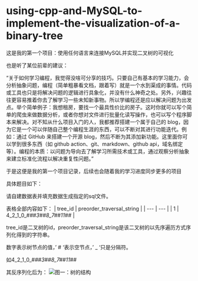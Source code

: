 # using-cpp-and-MySQL-to-implement-the-visualization-of-a-binary-tree

这是我的第一个项目：使用任何语言来连接MySQL并实现二叉树的可视化

也是听了某位前辈的建议：

“关于如何学习编程，我觉得没啥可分享的技巧。只要自己有基本的学习能力，会分析抽象问题，编程（简单粗暴看文档，跟着写）就是一个水到渠成的事情。代码或工具也只是将解决问题的逻辑进行具象化，并没有什么神奇之处。另外，兴趣往往更容易推着你去了解学习一些未知新事物。所以学编程还是应以解决问题为出发点。举个简单例子：我想租房，要找一个最具性价比的房子。这时你就可以写个简单的爬虫来做数据分析，或者你想对文件进行批量化读写操作，也可以写个程序脚本来解决。对不知从什么项目入门的人，我都推荐搭建一个属于自己的 blog，因为它是一个可以伴随自己整个编程生涯的东西，可以不断对其进行功能迭代。例如：通过 GitHub 来搭建一个开源 blog，然后不断为其添加新功能。这里面你可以学到很多东西（如 github action、git、markdown、github api，域名绑定等）。编程的本质：以问题为导向去了解学习所需技术或工具，通过观察分析抽象来建立标准化流程以解决重复性问题。”

于是这便是我的第一个项目记录，后续也会随着我的学习进度同步更多的项目

具体题目如下：

请自建数据表并填充数据生成指定的sql文件。

表格全部内容如下：
| tree_id |	preorder_traversal_string |
| --- | --- |
| 1 |	4_2_1_0_#_#_#_3_#_#_8_7_#_#_11_#_#_ |

tree_id是二叉树的id，preorder_traversal_string是该二叉树的以先序遍历方式序列化得到的字符串。

数字表示树节点的值，’ # ‘表示空节点，’ _ ‘只是分隔符。

如4_2_1_0_#_#_#_3_#_#_8_7_#_#_11_#_#_

其反序列化后为：
![图一：树的结构](C:\Users\23679\Desktop\ubXv62gief-tMSWUrKylZQ)
